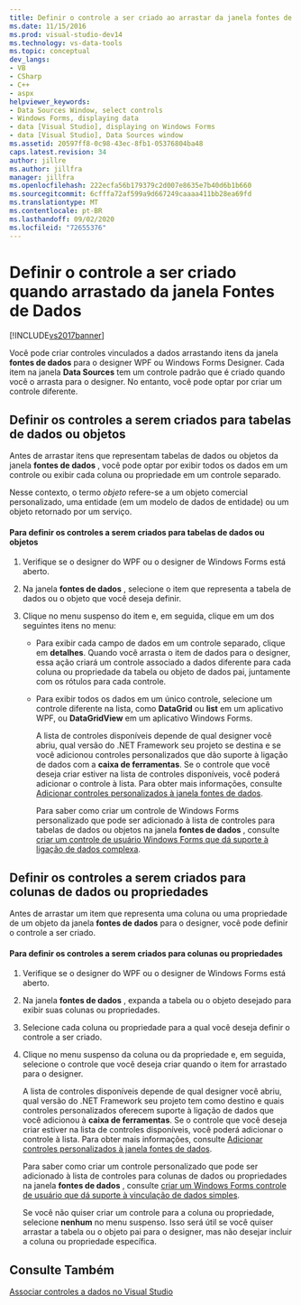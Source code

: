 ```yaml
---
title: Definir o controle a ser criado ao arrastar da janela fontes de dados | Microsoft Docs
ms.date: 11/15/2016
ms.prod: visual-studio-dev14
ms.technology: vs-data-tools
ms.topic: conceptual
dev_langs:
- VB
- CSharp
- C++
- aspx
helpviewer_keywords:
- Data Sources Window, select controls
- Windows Forms, displaying data
- data [Visual Studio], displaying on Windows Forms
- data [Visual Studio], Data Sources window
ms.assetid: 20597ff8-0c98-43ec-8fb1-05376804ba48
caps.latest.revision: 34
author: jillre
ms.author: jillfra
manager: jillfra
ms.openlocfilehash: 222ecfa56b179379c2d007e8635e7b40d6b1b660
ms.sourcegitcommit: 6cfffa72af599a9d667249caaaa411bb28ea69fd
ms.translationtype: MT
ms.contentlocale: pt-BR
ms.lasthandoff: 09/02/2020
ms.locfileid: "72655376"
---
```

# <a name="set-the-control-to-be-created-when-dragging-from-the-data-sources-window"></a>Definir o controle a ser criado quando arrastado da janela Fontes de Dados
[!INCLUDE[vs2017banner](../includes/vs2017banner.md)]

Você pode criar controles vinculados a dados arrastando itens da janela **fontes de dados** para o designer WPF ou Windows Forms Designer. Cada item na janela **Data Sources** tem um controle padrão que é criado quando você o arrasta para o designer. No entanto, você pode optar por criar um controle diferente.

## <a name="set-the-controls-to-be-created-for-data-tables-or-objects"></a>Definir os controles a serem criados para tabelas de dados ou objetos
 Antes de arrastar itens que representam tabelas de dados ou objetos da janela **fontes de dados** , você pode optar por exibir todos os dados em um controle ou exibir cada coluna ou propriedade em um controle separado.

 Nesse contexto, o termo *objeto* refere-se a um objeto comercial personalizado, uma entidade (em um modelo de dados de entidade) ou um objeto retornado por um serviço.

#### <a name="to-set-the-controls-to-be-created-for-data-tables-or-objects"></a>Para definir os controles a serem criados para tabelas de dados ou objetos

1. Verifique se o designer do WPF ou o designer de Windows Forms está aberto.

2. Na janela **fontes de dados** , selecione o item que representa a tabela de dados ou o objeto que você deseja definir.

3. Clique no menu suspenso do item e, em seguida, clique em um dos seguintes itens no menu:

   - Para exibir cada campo de dados em um controle separado, clique em **detalhes**. Quando você arrasta o item de dados para o designer, essa ação criará um controle associado a dados diferente para cada coluna ou propriedade da tabela ou objeto de dados pai, juntamente com os rótulos para cada controle.

   - Para exibir todos os dados em um único controle, selecione um controle diferente na lista, como **DataGrid** ou **list** em um aplicativo WPF, ou **DataGridView** em um aplicativo Windows Forms.

     A lista de controles disponíveis depende de qual designer você abriu, qual versão do .NET Framework seu projeto se destina e se você adicionou controles personalizados que dão suporte à ligação de dados com a **caixa de ferramentas**. Se o controle que você deseja criar estiver na lista de controles disponíveis, você poderá adicionar o controle à lista. Para obter mais informações, consulte [Adicionar controles personalizados à janela fontes de dados](../data-tools/add-custom-controls-to-the-data-sources-window.md).

     Para saber como criar um controle de Windows Forms personalizado que pode ser adicionado à lista de controles para tabelas de dados ou objetos na janela **fontes de dados** , consulte [criar um controle de usuário Windows Forms que dá suporte à ligação de dados complexa](../data-tools/create-a-windows-forms-user-control-that-supports-complex-data-binding.md).

## <a name="set-the-controls-to-be-created-for-data-columns-or-properties"></a>Definir os controles a serem criados para colunas de dados ou propriedades
 Antes de arrastar um item que representa uma coluna ou uma propriedade de um objeto da janela **fontes de dados** para o designer, você pode definir o controle a ser criado.

#### <a name="to-set-the-controls-to-be-created-for-columns-or-properties"></a>Para definir os controles a serem criados para colunas ou propriedades

1. Verifique se o designer do WPF ou o designer de Windows Forms está aberto.

2. Na janela **fontes de dados** , expanda a tabela ou o objeto desejado para exibir suas colunas ou propriedades.

3. Selecione cada coluna ou propriedade para a qual você deseja definir o controle a ser criado.

4. Clique no menu suspenso da coluna ou da propriedade e, em seguida, selecione o controle que você deseja criar quando o item for arrastado para o designer.

     A lista de controles disponíveis depende de qual designer você abriu, qual versão do .NET Framework seu projeto tem como destino e quais controles personalizados oferecem suporte à ligação de dados que você adicionou à **caixa de ferramentas**. Se o controle que você deseja criar estiver na lista de controles disponíveis, você poderá adicionar o controle à lista. Para obter mais informações, consulte [Adicionar controles personalizados à janela fontes de dados](../data-tools/add-custom-controls-to-the-data-sources-window.md).

     Para saber como criar um controle personalizado que pode ser adicionado à lista de controles para colunas de dados ou propriedades na janela **fontes de dados** , consulte [criar um Windows Forms controle de usuário que dá suporte à vinculação de dados simples](../data-tools/create-a-windows-forms-user-control-that-supports-simple-data-binding.md).

     Se você não quiser criar um controle para a coluna ou propriedade, selecione **nenhum** no menu suspenso. Isso será útil se você quiser arrastar a tabela ou o objeto pai para o designer, mas não desejar incluir a coluna ou propriedade específica.

## <a name="see-also"></a>Consulte Também
 [Associar controles a dados no Visual Studio](../data-tools/bind-controls-to-data-in-visual-studio.md)
